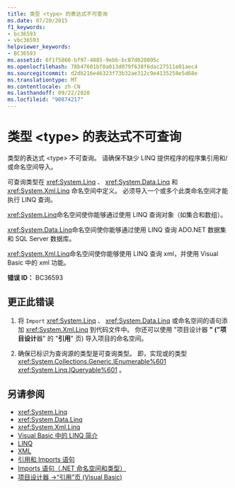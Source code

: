 ```yaml
---
title: 类型 <type> 的表达式不可查询
ms.date: 07/20/2015
f1_keywords:
- bc36593
- vbc36593
helpviewer_keywords:
- BC36593
ms.assetid: 6f1f5860-bf97-4885-9ebb-bc87d028095c
ms.openlocfilehash: 78b47601bf0a013d079f638f6dac27511e01aec4
ms.sourcegitcommit: d2db216e46323f73b32ae312c9e4135258e5d68e
ms.translationtype: MT
ms.contentlocale: zh-CN
ms.lasthandoff: 09/22/2020
ms.locfileid: "90874217"
---
```

# <a name="expression-of-type-type-is-not-queryable"></a>类型 \<type> 的表达式不可查询

类型的表达式 \<type> 不可查询。 请确保不缺少 LINQ 提供程序的程序集引用和/或命名空间导入。  
  
 可查询类型在 <xref:System.Linq> 、 <xref:System.Data.Linq> 和 <xref:System.Xml.Linq> 命名空间中定义。 必须导入一个或多个此类命名空间才能执行 LINQ 查询。  
  
 <xref:System.Linq>命名空间使你能够通过使用 LINQ 查询对象（如集合和数组）。  
  
 <xref:System.Data.Linq>命名空间使你能够通过使用 LINQ 查询 ADO.NET 数据集和 SQL Server 数据库。  
  
 <xref:System.Xml.Linq>命名空间使你能够使用 LINQ 查询 xml，并使用 Visual Basic 中的 xml 功能。  
  
 **错误 ID：** BC36593  
  
## <a name="to-correct-this-error"></a>更正此错误  
  
1. 将 `Import` <xref:System.Linq> 、 <xref:System.Data.Linq> 或命名空间的语句添加 <xref:System.Xml.Linq> 到代码文件中。 你还可以使用 "项目设计器 **" ("项目设计**器" 的 "**引用**" 页) 导入项目的命名空间。  
  
2. 确保已标识为查询源的类型是可查询类型。 即，实现或的类型 <xref:System.Collections.Generic.IEnumerable%601> <xref:System.Linq.IQueryable%601> 。  
  
## <a name="see-also"></a>另请参阅

- <xref:System.Linq>
- <xref:System.Data.Linq>
- <xref:System.Xml.Linq>
- [Visual Basic 中的 LINQ 简介](../../programming-guide/language-features/linq/introduction-to-linq.md)
- [LINQ](../../programming-guide/language-features/linq/index.md)
- [XML](../../programming-guide/language-features/xml/index.md)
- [引用和 Imports 语句](../../programming-guide/program-structure/references-and-the-imports-statement.md)
- [Imports 语句（.NET 命名空间和类型）](../statements/imports-statement-net-namespace-and-type.md)
- [项目设计器 -&gt;“引用”页 (Visual Basic)](/visualstudio/ide/reference/references-page-project-designer-visual-basic)
